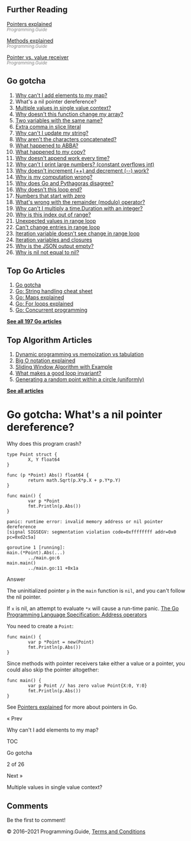 ## Further Reading

[Pointers explained](pointers-explained.html)  
<span style="color: grey; font-style: italic; font-size: smaller">Programming.Guide</span>

[Methods explained](methods-explained.html)  
<span style="color: grey; font-style: italic; font-size: smaller">Programming.Guide</span>

[Pointer vs. value receiver](pointer-vs-value-receiver.html)  
<span style="color: grey; font-style: italic; font-size: smaller">Programming.Guide</span>

## Go gotcha

1.  [Why can't I add elements to my map?](gotcha-assignment-entry-nil-map.html)
2.  What's a nil pointer dereference?
3.  [Multiple values in single value context?](gotcha-multiple-value-sinlge-value-context.html)
4.  [Why doesn't this function change my array?](gotcha-function-doesnt-change-array.html)
5.  [Two variables with the same name?](gotcha-shadowing-variables.html)
6.  [Extra comma in slice literal](gotcha-missing-comma-slice-array-map-literal.html)
7.  [Why can't I update my string?](gotcha-strings-are-immutable.html)
8.  [Why aren't the characters concatenated?](gotcha-concatenate-rune-string.html)
9.  [What happened to ABBA?](gotcha-trim-string.html)
10. [What happened to my copy?](gotcha-copy-missing.html)
11. [Why doesn't append work every time?](gotcha-append.html)
12. [Why can't I print large numbers? (constant overflows int)](gotcha-constant-overflows-int.html)
13. [Why doesn't increment (++) and decrement (--) work?](gotcha-increment-decrement-statement.html)
14. [Why is my computation wrong?](gotcha-operator-precedence.html)
15. [Why does Go and Pythagoras disagree?](gotcha-bitwise-operators.html)
16. [Why doesn't this loop end?](gotcha-integer-overflow-wrap-around.html)
17. [Numbers that start with zero](gotcha-octal-decimal-hexadecimal-literal.html)
18. [What's wrong with the remainder (modulo) operator?](gotcha-remainder-modulo-operator.html)
19. [Why can't I multiply a time.Duration with an integer?](gotcha-multiply-duration-integer.html)
20. [Why is this index out of range?](gotcha-index-out-of-range.html)
21. [Unexpected values in range loop](gotcha-unexpected-values-range.html)
22. [Can't change entries in range loop](gotcha-change-value-range.html)
23. [Iteration variable doesn't see change in range loop](gotcha-range-copy-array.html)
24. [Iteration variables and closures](gotcha-data-race-closure.html)
25. [Why is the JSON output empty?](gotcha-json-marshal-empty.html)
26. [Why is nil not equal to nil?](gotcha-why-nil-error-not-equal-nil.html)

## Top Go Articles

1.  [Go gotcha](go-gotcha.html)
2.  [Go: String handling cheat sheet](string-functions-reference-cheat-sheet.html)
3.  [Go: Maps explained](maps-explained.html)
4.  [Go: For loops explained](for-loop.html)
5.  [Go: Concurrent programming](go-concurrency-tutorial.html)

[**See all 197 Go articles**](index.html)

## Top Algorithm Articles

1.  [Dynamic programming vs memoization vs tabulation](../dynamic-programming-vs-memoization-vs-tabulation.html)
2.  [Big O notation explained](../big-o-notation-explained.html)
3.  [Sliding Window Algorithm with Example](../sliding-window-example.html)
4.  [What makes a good loop invariant?](../what-makes-a-good-loop-invariant.html)
5.  [Generating a random point within a circle (uniformly)](../random-point-within-circle.html)

[**See all articles**](../index.html)

# Go gotcha: What's a nil pointer dereference?

Why does this program crash?

    type Point struct {
            X, Y float64
    }

    func (p *Point) Abs() float64 {
            return math.Sqrt(p.X*p.X + p.Y*p.Y)
    }

    func main() {
            var p *Point
            fmt.Println(p.Abs())
    }

    panic: runtime error: invalid memory address or nil pointer dereference
    [signal SIGSEGV: segmentation violation code=0xffffffff addr=0x0 pc=0xd2c5a]

    goroutine 1 [running]:
    main.(*Point).Abs(...)
            ../main.go:6
    main.main()
            ../main.go:11 +0x1a

Answer

The uninitialized pointer `p` in the `main` function is `nil`, and you can't follow the nil pointer.

If `x` is nil, an attempt to evaluate `*x` will cause a run-time panic. <a href="https://golang.org/ref/spec#Address_operators" class="quote-source">The Go Programming Language Specification: Address operators</a>

You need to create a `Point`:

    func main() {
            var p *Point = new(Point)
            fmt.Println(p.Abs())
    }

Since methods with pointer receivers take either a value or a pointer, you could also skip the pointer altogether:

    func main() {
            var p Point // has zero value Point{X:0, Y:0}
            fmt.Println(p.Abs())
    }

See [Pointers explained](pointers-explained.html) for more about pointers in Go.

<a href="gotcha-assignment-entry-nil-map.html" class="prev"></a>

« Prev

Why can't I add elements to my map?

[](go-gotcha.html#toc)

TOC

Go gotcha

2 of 26

<a href="gotcha-multiple-value-sinlge-value-context.html" class="next"></a>

Next »

Multiple values in single value context?

## Comments

Be the first to comment!

© 2016–2021 Programming.Guide, [Terms and Conditions](../terms-and-conditions.html)
